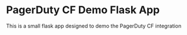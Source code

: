 PagerDuty CF Demo Flask App
===

This is a small flask app designed to demo the PagerDuty CF integration
